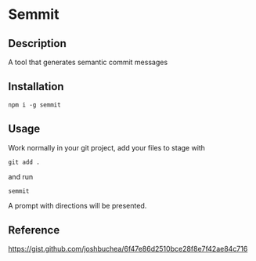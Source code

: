 # Semmit

## Description

A tool that generates semantic commit messages

## Installation

```npm i -g semmit```

## Usage

Work normally in your git project, add your files to stage with

```git add .```

and run

```semmit```

A prompt with directions will be presented.

## Reference

https://gist.github.com/joshbuchea/6f47e86d2510bce28f8e7f42ae84c716